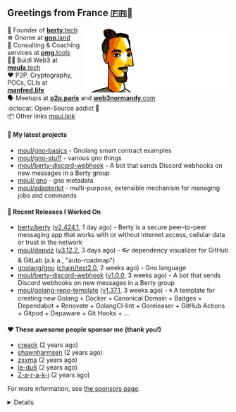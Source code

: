 ## Greetings from France 🇫🇷👋

<img align="right" src="https://raw.githubusercontent.com/moul/moul/main/contribute.gif">


:hammer: Founder of [**berty**.tech](https://berty.tech "Berty Technologies")<br/>
:wheel_of_dharma: Gnome at [**gno**.land](https://gno.land "Gno Land")<br/>
:briefcase: Consulting & Coaching services at [**pmg**.tools](https://pmg.tools "PMG Consulting")<br/>
:scientist: Buidl Web3 at [**moula**.tech](https://moula.tech "$MOULA")<br/>
:heart: P2P, Cryptography, POCs, CLIs at [**manfred.life**](https://manfred.life "Manfred.Life")<br/>
:speaking_head: Meetups at [**p2p.paris**](https://p2p.paris "Paris P2P") and [**web3normandy**.com](https://web3normandy.com "Web3 Normandy")<br/>
:octocat: Open-Source addict :syringe:<br/>
:package: Other links [moul.link](https://www.moul.link/)<br/>

#### 🌱 My latest projects


- [moul/gno-basics](https://github.com/moul/gno-basics) - Gnolang smart contract examples
- [moul/gno-stuff](https://github.com/moul/gno-stuff) - various gno things
- [moul/berty-discord-webhook](https://github.com/moul/berty-discord-webhook) - A bot that sends Discord webhooks on new messages in a Berty group
- [moul/.gno](https://github.com/moul/.gno) - gno metadata
- [moul/adapterkit](https://github.com/moul/adapterkit) - multi-purpose, extensible mechanism for managing jobs and commands

#### 🔭 Recent Releases I Worked On

- [berty/berty](https://github.com/berty/berty) ([v2.424.1](https://github.com/berty/berty/releases/tag/v2.424.1), 1 day ago) - Berty is a secure peer-to-peer messaging app that works with or without internet access, cellular data or trust in the network
- [moul/depviz](https://github.com/moul/depviz) ([v3.12.2](https://github.com/moul/depviz/releases/tag/v3.12.2), 3 days ago) - 👓 dependency visualizer for GitHub &amp; GitLab (a.k.a., &#34;auto-roadmap&#34;)
- [gnolang/gno](https://github.com/gnolang/gno) ([chain/test2.0](https://github.com/gnolang/gno/releases/tag/chain%2Ftest2.0), 2 weeks ago) - Gno language
- [moul/berty-discord-webhook](https://github.com/moul/berty-discord-webhook) ([v1.0.0](https://github.com/moul/berty-discord-webhook/releases/tag/v1.0.0), 3 weeks ago) - A bot that sends Discord webhooks on new messages in a Berty group
- [moul/golang-repo-template](https://github.com/moul/golang-repo-template) ([v1.37.1](https://github.com/moul/golang-repo-template/releases/tag/v1.37.1), 3 weeks ago) - 🌀 A template for creating new Golang &#43; Docker &#43; Canonical Domain &#43; Badges &#43; Dependabot &#43; Renovate &#43; GolangCI-lint &#43; Goreleaser &#43; GitHub Actions &#43; Gitpod &#43; Depaware &#43; Git Hooks &#43; ...


#### ❤️ These awesome people sponsor me (thank you!)


- [creack](https://github.com/creack) (2 years ago)
- [shawnharmsen](https://github.com/shawnharmsen) (2 years ago)
- [zxxma](https://github.com/zxxma) (2 years ago)
- [le-du6](https://github.com/le-du6) (2 years ago)
- [Z-a-r-a-k-i](https://github.com/Z-a-r-a-k-i) (2 years ago)

For more information, see [the sponsors page](https://github.com/sponsors/moul/).

<details>







  
  <h4>💪 Recent PRs</h4>
  <ul>
  
  <li><a href="https://github.com/moul/depviz">moul/depviz</a> - <a href="https://github.com/moul/depviz/pull/537">chore: fix JS based on @doozers&#39; work in #533</a> (4 days ago) </li>
  
  <li><a href="https://github.com/moul/depviz">moul/depviz</a> - <a href="https://github.com/moul/depviz/pull/531">chore: small fixes</a> (4 days ago) </li>
  
  <li><a href="https://github.com/WasmJuicer/ceremony">WasmJuicer/ceremony</a> - <a href="https://github.com/WasmJuicer/ceremony/pull/36">chore: add @moul</a> (5 days ago) </li>
  
  <li><a href="https://github.com/gnolang/awesome-gno">gnolang/awesome-gno</a> - <a href="https://github.com/gnolang/awesome-gno/pull/12">chore: add gno-basics</a> (1 week ago) </li>
  
  <li><a href="https://github.com/gnolang/awesome-gno">gnolang/awesome-gno</a> - <a href="https://github.com/gnolang/awesome-gno/pull/11">chore: add test1</a> (1 week ago) </li>
  
  </ul>

  <h4>📓 Gists I wrote</h4>
  <ul>
  <li><a href="https://gist.github.com/6653f870ce167ffccebd5372349e7516">ERC20 Token One File</a> (1 week ago)</li>
  <li><a href="https://gist.github.com/1b538e6a49e3d5bce011987c62441eea">All Paths Lead to Roam</a> (4 months ago)</li>
  <li><a href="https://gist.github.com/2dd66ce9133e6585040122d563afa039">github-other-repos.md</a> (2 years ago)</li>
  <li><a href="https://gist.github.com/3d9a81083861a2bb2a04b80dad79bb68">Yo! 👋👋</a> (2 years ago)</li>
  
  </ul>

  <h4>👯 Check out some of my recent followers</h4>
  <ul>
  
  <li><a href="https://github.com/izissise">izissise</a>
  <li><a href="https://github.com/omidnight">omidnight</a>
  <li><a href="https://github.com/danielesk">danielesk</a>
  <li><a href="https://github.com/gin">gin</a>
  <li><a href="https://github.com/Deploydon">Deploydon</a>
  </ul>

  <h4>💬 Feedback</h4>

  <p>
    If you use one of my projects, I'd love to hear from you!
    Don't be shy and let me know what you liked and what needs being improved.
    Got an issue? Open a ticket, I don't bite and will try my best to help!
  </p>

  <h4>📫 How to reach me</h4>
  <ul>
    <li>Twitter: <a href="https://twitter.com/moul">https://twitter.com/moul</a></li>
    <li>Blog: <a href="https://manfred.life/">https://manfred.life/</a></li>
  </ul>

  <hr />

  <summary>Details</summary>
  <img src="https://img.shields.io/badge/📦%20%20release-experimental-blue"/>
  <img src="https://img.shields.io/badge/coverage-@moul%20is%20unstable-red?logo=codecov"/>
  <img src="https://img.shields.io/badge/👤%20%20mood-👍%20👍%20👍-black"/>
  <img src="https://img.shields.io/badge/🌐%20%20country-France%20🇫🇷-pink"/>
  

  <hr />

  <img src="https://github-readme-stats.vercel.app/api?username=moul&count_private=true&show_icons=true"/>

  <img src="https://img.shields.io/date/1658890426.svg?label=build&colorB=purple" />

 <details><summary>Click!</summary> <details><summary>Click!</summary> <details><summary>Click!</summary> <details><summary>Click!</summary> <details><summary>Click!</summary> <details><summary>Click!</summary> <details><summary>Click!</summary> <details><summary>Click!</summary> <details><summary>Click!</summary> <details><summary>Click!</summary> <details><summary>Click!</summary> <details><summary>Click!</summary> <details><summary>Click!</summary> <details><summary>Click!</summary> <details><summary>Click!</summary> <details><summary>Click!</summary> <details><summary>Click!</summary> <details><summary>Click!</summary> <details><summary>Click!</summary> <details><summary>Click!</summary> <details><summary>Click!</summary> <details><summary>Click!</summary> Thank you 😎 </details> </details> </details> </details> </details> </details> </details> </details> </details> </details> </details> </details> </details> </details> </details> </details> </details> </details> </details> </details> </details> </details>
</details>

<img src="https://visitor-badge.glitch.me/badge?page_id=moul.moul" width="1" height="1"/>
